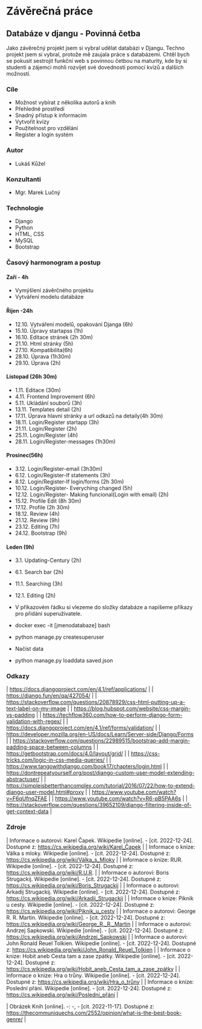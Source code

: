 # Závěrečná práce
## Databáze v djangu - Povinná četba
Jako závěrečný projekt jsem si vybral udělat databázi v Djangu. Techno projekt jsem si vybral, protože mě zaujala práce s databázemi. Chtěl bych se pokusit sestrojit funkční web s povinnou četbou na maturity, kde by si studenti a zájemci mohli rozvíjet své dovednosti pomocí kvízů a dalších možností. 
### Cíle
- Možnost vybírat z několika autorů a knih
- Přehledné prostředí
- Snadný přístup k informacím
- Vytvořit kvízy
- Použitelnost pro vzdělání
- Register a login systém

### Autor
- Lukáš Kůžel
### Konzultanti
- Mgr. Marek Lučný

### Technologie
- Django
- Python
- HTML, CSS
- MySQL
- Bootstrap

### Časový harmonogram a postup
#### Zaří - 4h
- Vymýšlení závěrčného projektu 
- Vytváření modelu databáze
#### Říjen -24h
- 12.10. Vytváření modelů, opakování Djanga (6h)
- 15.10. Úpravy startapss (1h)
- 16.10. Editace stránek (2h 30m)
- 21.10. Html stránky (5h)
- 27.10. Kompatibilita(6h)
- 28.10. Úprava (1h30m)
- 29.10. Úprava (2h)
#### Listopad (26h 30m)
- 1.11. Editace (30m)
- 4.11. Frontend Improvement (6h)
- 5.11. Ukládání souborů (3h)
- 13.11. Templates detail (2h)
- 17.11. Úprava hlavní stránky a url odkazů na detaily(4h 30m)
- 18.11. Login/Register startapp (3h)
- 21.11. Login/Register (2h)
- 25.11. Login/Register (4h)
- 28.11. Login/Register-messages (1h30m)
#### Prosinec(56h)
- 3.12. Login/Register-email (3h30m)
- 6.12. Login/Register-If statements (3h)
- 8.12. Login/Register-If login/forms (2h 30m)
- 10.12. Login/Register- Everyching changed (5h)
- 12.12. Login/Register- Making funcional(Login with email) (2h)
- 15.12. Profile Edit (8h 30m)
- 17.12. Profile (2h 30m)
- 18.12. Review (4h)
- 21.12. Review (9h)
- 23.12. Editing (7h)
- 24.12. Bootstrap (9h)
#### Leden (9h)
- 3.1. Updating-Century (2h)
- 6.1. Search bar (2h)
- 11.1. Searching (3h)
- 12.1. Editing (2h)


- V příkazovém řádku si vlezeme do složky databáze a napíšeme příkazy pro přidání superuživatele.
- docker exec -it [jmenodatabaze] bash
- python manage.py createsuperuser
- Načíst data
- python manage.py loaddata saved.json

### Odkazy
| https://docs.djangoproject.com/en/4.1/ref/applications/ |
| https://django.fun/en/qa/427054/ |
| https://stackoverflow.com/questions/20878929/css-html-putting-up-a-text-label-on-my-image |
| https://blog.hubspot.com/website/css-margin-vs-padding |
| https://techflow360.com/how-to-perform-django-form-validation-with-regex/ |
| https://docs.djangoproject.com/en/4.1/ref/forms/validation/ |
| https://developer.mozilla.org/en-US/docs/Learn/Server-side/Django/Forms |
| https://stackoverflow.com/questions/22989515/bootstrap-add-margin-padding-space-between-columns |
| https://getbootstrap.com/docs/4.0/layout/grid/ |
| https://css-tricks.com/logic-in-css-media-queries/ |
| https://www.tangowithdjango.com/book17/chapters/login.html |
| https://dontrepeatyourself.org/post/django-custom-user-model-extending-abstractuser/ |
| https://simpleisbetterthancomplex.com/tutorial/2016/07/22/how-to-extend-django-user-model.html#proxy | 
| https://www.youtube.com/watch?v=F6qUfnqZFAE |
| https://www.youtube.com/watch?v=R6-pB5PAA6s |
| https://stackoverflow.com/questions/39652109/django-filtering-inside-of-get-context-data |

### Zdroje
| Informace o autorovi: Karel Čapek. Wikipedie [online]. - [cit. 2022-12-24]. Dostupné z: https://cs.wikipedia.org/wiki/Karel_Čapek |
| Informace o knize: Válka s mloky. Wikipedie [online]. - [cit. 2022-12-24]. Dostupné z: https://cs.wikipedia.org/wiki/Válka_s_Mloky |
| Informace o knize: RUR. Wikipedie [online]. - [cit. 2022-12-24]. Dostupné z: https://cs.wikipedia.org/wiki/R.U.R. |
| Informace o autorovi: Boris Strugackij. Wikipedie [online]. - [cit. 2022-12-24]. Dostupné z: https://cs.wikipedia.org/wiki/Boris_Strugackij |
| Informace o autorovi: Arkadij Strugackij. Wikipedie [online]. - [cit. 2022-12-24]. Dostupné z: https://cs.wikipedia.org/wiki/Arkadij_Strugackij |
| Informace o knize: Piknik u cesty. Wikipedie [online]. - [cit. 2022-12-24]. Dostupné z: https://cs.wikipedia.org/wiki/Piknik_u_cesty |
| Informace o autorovi: George R. R. Martin. Wikipedie [online]. - [cit. 2022-12-24]. Dostupné z: https://cs.wikipedia.org/wiki/George_R._R._Martin |
| Informace o autorovi: Andrzej Sapkowski. Wikipedie [online]. - [cit. 2022-12-24]. Dostupné z: https://cs.wikipedia.org/wiki/Andrzej_Sapkowski | 
| Informace o autorovi: John Ronald Reuel Tolkien. Wikipedie [online]. - [cit. 2022-12-24]. Dostupné z: https://cs.wikipedia.org/wiki/John_Ronald_Reuel_Tolkien |
| Informace o knize: Hobit aneb Cesta tam a zase zpátky. Wikipedie [online]. - [cit. 2022-12-24]. Dostupné z: https://cs.wikipedia.org/wiki/Hobit_aneb_Cesta_tam_a_zase_zpátky |
| Informace o knize: Hra o trůny. Wikipedie [online]. - [cit. 2022-12-24]. Dostupné z: https://cs.wikipedia.org/wiki/Hra_o_trůny |
| Informace o knize: Poslední přání. Wikipedie [online]. - [cit. 2022-12-24]. Dostupné z: https://cs.wikipedia.org/wiki/Poslední_přání |

| Obrázek Knih [online]. -: -, - [cit. 2022-11-17]. Dostupné z: https://thecommuniquechs.com/2552/opinion/what-is-the-best-book-genre/ |
